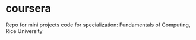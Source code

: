 coursera
========
Repo for mini projects code for specialization: 
Fundamentals of Computing, Rice University
